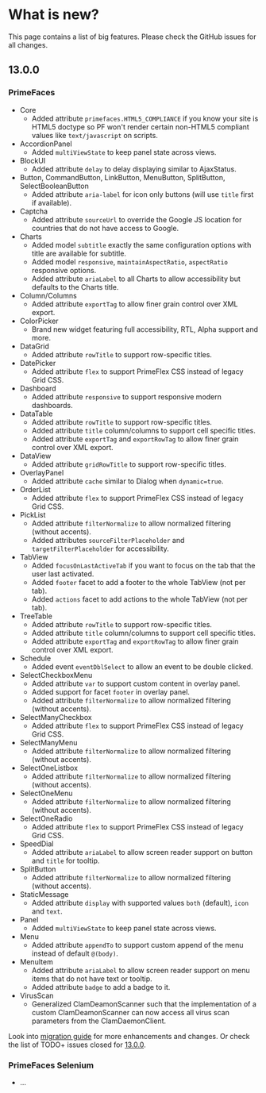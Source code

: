 # What is new?

This page contains a list of big features. Please check the GitHub issues for all changes.

## 13.0.0

### PrimeFaces

* Core
    * Added attribute `primefaces.HTML5_COMPLIANCE` if you know your site is HTML5 doctype so PF won't render certain non-HTML5 compliant values like `text/javascript` on scripts.
* AccordionPanel
    * Added `multiViewState` to keep panel state across views.
* BlockUI
    * Added attribute `delay` to delay displaying similar to AjaxStatus.
* Button, CommandButton, LinkButton, MenuButton, SplitButton, SelectBooleanButton
    * Added attribute `aria-label` for icon only buttons (will use `title` first if available).
* Captcha
    * Added attribute `sourceUrl` to override the Google JS location for countries that do not have access to Google.
* Charts
    * Added model `subtitle` exactly the same configuration options with title are available for subtitle.
    * Added model `responsive`, `maintainAspectRatio`, `aspectRatio` responsive options.
    * Added attribute `ariaLabel` to all Charts to allow accessibility but defaults to the Charts title.
* Column/Columns
    * Added attribute `exportTag` to allow finer grain control over XML export.
* ColorPicker
    * Brand new widget featuring full accessibility, RTL, Alpha support and more.
* DataGrid
    * Added attribute `rowTitle` to support row-specific titles.
* DatePicker
    * Added attribute `flex` to support PrimeFlex CSS instead of legacy Grid CSS.
* Dashboard
    * Added attribute `responsive` to support responsive modern dashboards.
* DataTable
    * Added attribute `rowTitle` to support row-specific titles.
    * Added attribute `title` column/columns to support cell specific titles.
    * Added attribute `exportTag` and `exportRowTag` to allow finer grain control over XML export.
* DataView
    * Added attribute `gridRowTitle` to support row-specific titles.
* OverlayPanel
    * Added attribute `cache` similar to Dialog when `dynamic=true`.
* OrderList
    * Added attribute `flex` to support PrimeFlex CSS instead of legacy Grid CSS.
* PickList
    * Added attribute `filterNormalize` to allow normalized filtering (without accents).
    * Added attributes `sourceFilterPlaceholder` and `targetFilterPlaceholder` for accessibility.
* TabView
    * Added `focusOnLastActiveTab` if you want to focus on the tab that the user last activated.
    * Added `footer` facet to add a footer to the whole TabView (not per tab).
    * Added `actions` facet to add actions to the whole TabView (not per tab).
* TreeTable
    * Added attribute `rowTitle` to support row-specific titles.
    * Added attribute `title` column/columns to support cell specific titles.
    * Added attribute `exportTag` and `exportRowTag` to allow finer grain control over XML export.
* Schedule
    * Added event `eventDblSelect` to allow an event to be double clicked.
* SelectCheckboxMenu
    * Added attribute `var` to support custom content in overlay panel.
    * Added support for facet `footer` in overlay panel.
    * Added attribute `filterNormalize` to allow normalized filtering (without accents).
* SelectManyCheckbox
    * Added attribute `flex` to support PrimeFlex CSS instead of legacy Grid CSS.
* SelectManyMenu
    * Added attribute `filterNormalize` to allow normalized filtering (without accents).
* SelectOneListbox
    * Added attribute `filterNormalize` to allow normalized filtering (without accents).
* SelectOneMenu
    * Added attribute `filterNormalize` to allow normalized filtering (without accents).
* SelectOneRadio
    * Added attribute `flex` to support PrimeFlex CSS instead of legacy Grid CSS.
* SpeedDial
    * Added attribute `ariaLabel` to allow screen reader support on button and `title` for tooltip.
* SplitButton
    * Added attribute `filterNormalize` to allow normalized filtering (without accents).
* StaticMessage
    * Added attribute `display` with supported values `both` (default), `icon` and `text`.
* Panel
    * Added `multiViewState` to keep panel state across views.
* Menu
    * Added attribute `appendTo` to support custom append of the menu instead of default `@(body)`.
* MenuItem
    * Added attribute `ariaLabel` to allow screen reader support on menu items that do not have text or tooltip.
    * Added attribute `badge` to add a badge to it.
* VirusScan
    * Generalized ClamDeamonScanner such that the implementation of a custom ClamDeamonScanner can now access all virus scan parameters from the ClamDaemonClient.


Look into [migration guide](https://primefaces.github.io/primefaces/13_0_0/#/../migrationguide/13_0_0) for more enhancements and changes.
Or check the list of TODO+ issues closed for
[13.0.0](https://github.com/primefaces/primefaces/issues?q=is%3Aclosed+milestone%3A13.0.0).

### PrimeFaces Selenium 

* ...
